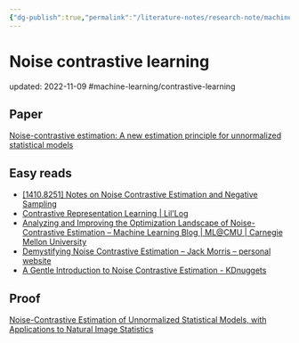 ```yaml
---
{"dg-publish":true,"permalink":"/literature-notes/research-note/machine-learning/noise-contrastive-learning/"}
---
```



# Noise contrastive learning
updated: 2022-11-09
#machine-learning/contrastive-learning

## Paper
[Noise-contrastive estimation: A new estimation principle for unnormalized statistical models](https://proceedings.mlr.press/v9/gutmann10a.html)

## Easy reads

- [[1410.8251] Notes on Noise Contrastive Estimation and Negative Sampling](https://arxiv.org/abs/1410.8251)
- [Contrastive Representation Learning | Lil'Log](https://lilianweng.github.io/posts/2021-05-31-contrastive/)
- [Analyzing and Improving the Optimization Landscape of Noise-Contrastive Estimation – Machine Learning Blog | ML@CMU | Carnegie Mellon University](https://blog.ml.cmu.edu/2021/11/05/analyzing-and-improving-the-optimization-landscape-of-noise-contrastive-estimation/)
- [Demystifying Noise Contrastive Estimation – Jack Morris – personal website](https://jxmo.io/posts/nce)
- [A Gentle Introduction to Noise Contrastive Estimation - KDnuggets](https://www.kdnuggets.com/2019/07/introduction-noise-contrastive-estimation.html)


## Proof
[Noise-Contrastive Estimation of Unnormalized Statistical Models, with Applications to Natural Image Statistics](https://www.jmlr.org/papers/v13/gutmann12a.html)


